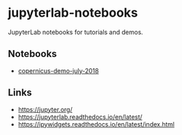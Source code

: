 # jupyterlab-notebooks

JupyterLab notebooks for tutorials and demos.

## Notebooks

* [copernicus-demo-july-2018](https://nbviewer.jupyter.org/github/cehbrecht/jupyterlab-notebooks/tree/master/copernicus-demo-july-2018/notebooks/)

## Links

* https://jupyter.org/
* https://jupyterlab.readthedocs.io/en/latest/
* https://ipywidgets.readthedocs.io/en/latest/index.html
